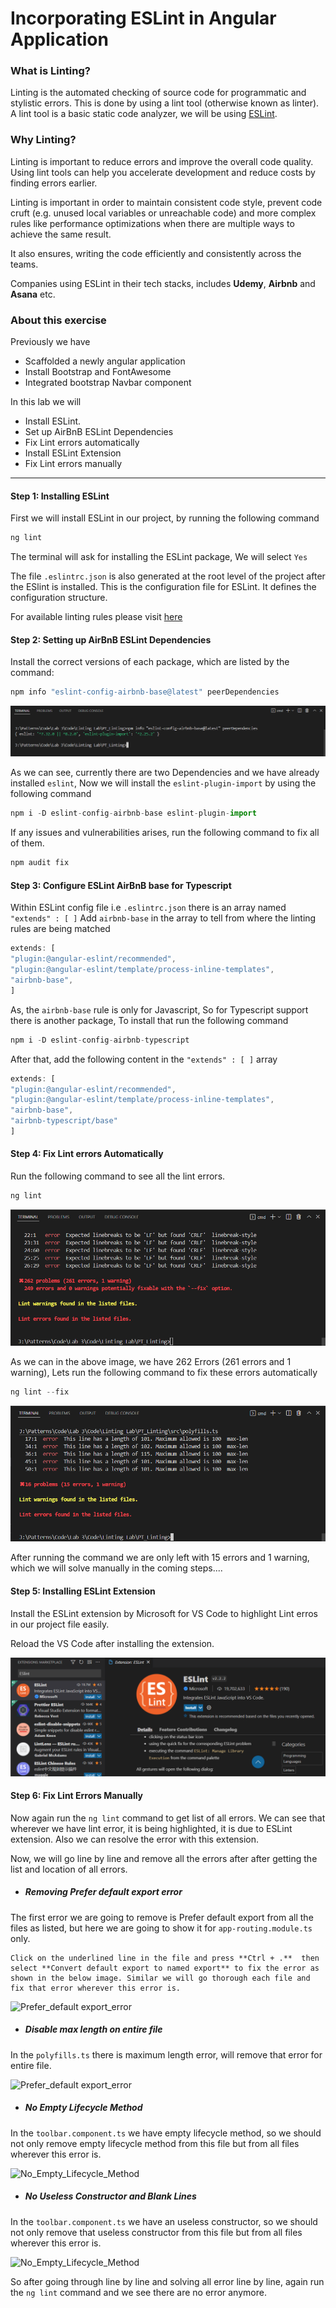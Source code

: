 # Incorporating ESLint in Angular Application

### What is Linting?
Linting is the automated checking of source code for programmatic and stylistic errors. This is done by using a lint tool (otherwise known as linter). A lint tool is a basic static code analyzer, we will be using [ESLint](https://dev.to/shivambmgupta/eslint-what-why-when-how-5f1d "ESLint").

### Why Linting?
Linting is important to reduce errors and improve the overall code quality. Using lint tools can help you accelerate development and reduce costs by finding errors earlier.

Linting is important in order to maintain consistent code style, prevent code cruft (e.g. unused local variables or unreachable code) and more complex rules like performance optimizations when there are multiple ways to achieve the same result.

It also ensures, writing the code efficiently and consistently across the teams.

Companies using ESLint in their tech stacks, includes **Udemy**, **Airbnb** and **Asana** etc.


### About this exercise
Previously we have 
- Scaffolded a newly angular application
- Install Bootstrap and FontAwesome
- Integrated bootstrap Navbar component

In this lab we will
- Install ESLint.
- Set up AirBnB ESLint Dependencies
- Fix Lint errors automatically
- Install ESLint Extension
- Fix Lint errors manually

------------


#### Step 1: Installing ESLint
First we will install ESLint in our project, by running the following command

```typescript
ng lint
```
The terminal will ask for installing the ESLint package, We will select `Yes` 

The file `.eslintrc.json` is also generated at the root level of the project after the ESlint is installed. This is the configuration file for ESLint. It defines the configuration structure.

For available linting rules please visit [here](https://eslint.org/docs/rules/ "here")


#### Step 2: Setting up AirBnB ESLint Dependencies
Install the correct versions of each package, which are listed by the command:

```typescript
npm info "eslint-config-airbnb-base@latest" peerDependencies
```
![esLINT_airBnB_Dependencies](https://github.com/PatternsTechGit/PT_Linting/blob/main/Readme-images/esLINT_airBnB_Depndencies.png)

As we can see, currently there are two Dependencies and we have already installed `eslint`, Now we will install the `eslint-plugin-import` by using the following command

```typescript
npm i -D eslint-config-airbnb-base eslint-plugin-import
```
If any issues and vulnerabilities arises, run the following command to fix all of them.

```typescript
npm audit fix
```

#### Step 3: Configure ESLint AirBnB base for Typescript
Within ESLint config file i.e `.eslintrc.json`  there is an array named `"extends" : [ ]` Add `airbnb-base` in the array to tell from where the linting rules are being matched

```typescript
extends: [
"plugin:@angular-eslint/recommended",
"plugin:@angular-eslint/template/process-inline-templates",
"airbnb-base",
]
```
As, the `airbnb-base` rule is only for Javascript, So for Typescript support there is another package, To install that run the following command

```typescript
npm i -D eslint-config-airbnb-typescript
```
After that, add the following content in the `"extends" : [ ]` array
```typescript
extends: [
"plugin:@angular-eslint/recommended",
"plugin:@angular-eslint/template/process-inline-templates",
"airbnb-base",
"airbnb-typescript/base"
]
```


#### Step 4: Fix Lint errors Automatically

Run the following command to see all the lint errors.

```typescript
ng lint
```
![Linting errors list](https://github.com/PatternsTechGit/PT_Linting/blob/main/Readme-images/Linting_erros_list.png)

As we can in the above image, we have 262 Errors (261 errors and 1 warning), Lets run the following command to fix these errors automatically

```typescript
ng lint --fix
```
![Linting errors list after autofix](https://github.com/PatternsTechGit/PT_Linting/blob/main/Readme-images/Linting_errors_list_after_autofix.png)

After running the command we are only left with 15 errors and 1 warning, which we will solve manually in the coming steps....

#### Step 5: Installing ESLint Extension
Install the ESLint extension by Microsoft for VS Code to highlight Lint erros in our project file easily.

Reload the VS Code after installing the extension.

![ESLint Extension](https://github.com/PatternsTechGit/PT_Linting/blob/main/Readme-images/ESLint_Extension.png)

#### Step 6: Fix Lint Errors Manually
Now again run the `ng lint` command to get list of all errors. We can see that wherever we have lint error, it is being highlighted, it is due to ESLint extension. Also we can resolve the error with this extension.

Now, we will go line by line and remove all the errors after after getting the list and location of all errors.

- ##### Removing Prefer default export error
The first error we are going to remove is Prefer default export from all the files as listed, but here we are going to show it for `app-routing.module.ts` only. 

	Click on the underlined line in the file and press **Ctrl + .**  then select **Convert default export to named export** to fix the error as shown in the below image. Similar we will go thorough each file and fix that error wherever this error is.

![Prefer_default export_error](https://github.com/PatternsTechGit/PT_Linting/blob/main/Readme-images/Prefer_default_export_error.gif)

- ##### Disable max length on entire file
In the `polyfills.ts` there is maximum length error, will remove that error for entire file.

![Prefer_default export_error](https://github.com/PatternsTechGit/PT_Linting/blob/main/Readme-images/Prefer_default_export_error.gif)


- ##### No Empty Lifecycle Method
In the `toolbar.component.ts` we have empty lifecycle method, so we should not only remove empty lifecycle method from this file but from all files wherever this error is.

![No_Empty_Lifecycle_Method](https://github.com/PatternsTechGit/PT_Linting/blob/main/Readme-images/No_Empty_Lifecycle_Method.gif)


- ##### No Useless Constructor and Blank Lines
In the `toolbar.component.ts` we have an useless constructor, so we should not only remove that useless constructor from this file but from all files wherever this error is.

![No_Empty_Lifecycle_Method](https://github.com/PatternsTechGit/PT_Linting/blob/main/Readme-images/No_Useless_Constructor.gif)


So after going through line by line and solving all error line by line, again run the `ng lint` command and we see there are no error anymore.

